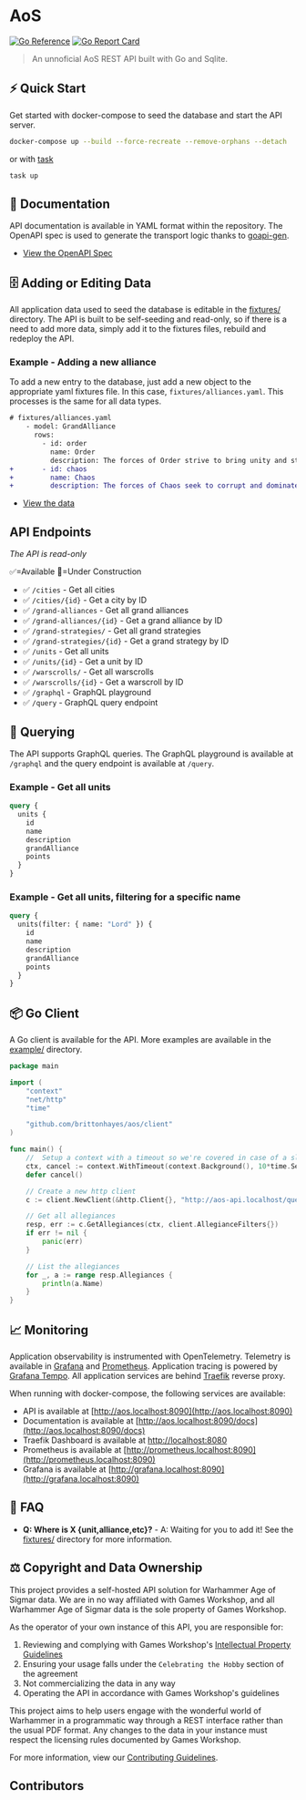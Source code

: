 # AoS 

[![Go Reference](https://pkg.go.dev/badge/github.com/brittonhayes/aos.svg)](https://pkg.go.dev/github.com/brittonhayes/aos)
[![Go Report Card](https://goreportcard.com/badge/github.com/brittonhayes/aos)](https://goreportcard.com/report/github.com/brittonhayes/aos)

> An unnoficial AoS REST API built with Go and Sqlite.

## ⚡ Quick Start

Get started with docker-compose to seed the database and start the API server.

```sh
docker-compose up --build --force-recreate --remove-orphans --detach
```

or with [task](https://taskfile.dev/)

```sh
task up
```

## 📖 Documentation

API documentation is available in YAML format within the repository. The OpenAPI spec is used to generate the transport logic thanks to [goapi-gen](https://github.com/discord-gophers/goapi-gen).

- [View the OpenAPI Spec](https://github.com/brittonhayes/aos/blob/main/api/openapi.yaml)

## 🗄️ Adding or Editing Data

All application data used to seed the database is editable in the [fixtures/](https://github.com/brittonhayes/aos/blob/main/fixtures/) directory. The API is built to be self-seeding and read-only, so if there is a need to add more data, simply add it to the fixtures files, rebuild and redeploy the API.

### Example - Adding a new alliance

To add a new entry to the database, just add a new object to the appropriate yaml fixtures file. In this case, `fixtures/alliances.yaml`. This processes is the same for all data types.

```diff
# fixtures/alliances.yaml
    - model: GrandAlliance
      rows:
        - id: order
          name: Order
          description: The forces of Order strive to bring unity and stability to the Mortal Realms. Composed of various factions, they fight against the forces of Chaos.
+       - id: chaos
+         name: Chaos
+         description: The forces of Chaos seek to corrupt and dominate the Mortal Realms. Made up of daemons, monsters, and twisted beings, they spread destruction wherever theygo.
```

- [View the data](https://github.com/brittonhayes/aos/blob/main/fixtures/)

## API Endpoints

*The API is read-only*

✅=Available
🚧=Under Construction

- ✅ `/cities` - Get all cities
- ✅ `/cities/{id}` - Get a city by ID
- ✅ `/grand-alliances` - Get all grand alliances
- ✅ `/grand-alliances/{id}` - Get a grand alliance by ID
- ✅ `/grand-strategies/` - Get all grand strategies
- ✅ `/grand-strategies/{id}` - Get a grand strategy by ID
- ✅ `/units` - Get all units
- ✅ `/units/{id}` - Get a unit by ID
- ✅ `/warscrolls/` - Get all warscrolls
- ✅ `/warscrolls/{id}` - Get a warscroll by ID
- ✅ `/graphql` - GraphQL playground
- ✅ `/query` - GraphQL query endpoint

## 🔎 Querying

The API supports GraphQL queries. The GraphQL playground is available at `/graphql` and the query endpoint is available at `/query`.

### Example - Get all units

```graphql
query {
  units {
    id
    name
    description
    grandAlliance
    points
  }
}
```

### Example - Get all units, filtering for a specific name

```graphql
query {
  units(filter: { name: "Lord" }) {
    id
    name
    description
    grandAlliance
    points
  }
}
```

## 📦 Go Client

A Go client is available for the API. More examples are available in the [example/](https://github.com/brittonhayes/aos/tree/main/example) directory.

```go
package main

import (
	"context"
	"net/http"
	"time"

	"github.com/brittonhayes/aos/client"
)

func main() {
	//	Setup a context with a timeout so we're covered in case of a slow response
	ctx, cancel := context.WithTimeout(context.Background(), 10*time.Second)
	defer cancel()

	// Create a new http client
	c := client.NewClient(&http.Client{}, "http://aos-api.localhost/query", nil)

	// Get all allegiances
	resp, err := c.GetAllegiances(ctx, client.AllegianceFilters{})
	if err != nil {
		panic(err)
	}

	// List the allegiances
	for _, a := range resp.Allegiances {
		println(a.Name)
	}
}
```

## 📈 Monitoring

Application observability is instrumented with OpenTelemetry. Telemetry is available in [Grafana](https://grafana.com/grafana/) and [Prometheus](https://prometheus.io/). Application tracing is powered by [Grafana Tempo](https://grafana.com/oss/tempo/). All application services are behind [Traefik](https://doc.traefik.io/traefik/) reverse proxy.

When running with docker-compose, the following services are available:

- API is available at [http://aos.localhost:8090](http://aos.localhost:8090)
- Documentation is available at [http://aos.localhost:8090/docs](http://aos.localhost:8090/docs)
- Traefik Dashboard is available at [http://localhost:8080](http://localhost:8080)
- Prometheus is available at [http://prometheus.localhost:8090](http://prometheus.localhost:8090)
- Grafana is available at [http://grafana.localhost:8090](http://grafana.localhost:8090)

## 🙋 FAQ

- **Q: Where is X {unit,alliance,etc}?** - A: Waiting for you to add it! See the [fixtures/](https://github.com/brittonhayes/aos/blob/main/fixtures/) directory for more information.

## ⚖️ Copyright and Data Ownership

This project provides a self-hosted API solution for Warhammer Age of Sigmar data. We are in no way affiliated with Games Workshop, and all Warhammer Age of Sigmar data is the sole property of Games Workshop. 

As the operator of your own instance of this API, you are responsible for:
1. Reviewing and complying with Games Workshop's [Intellectual Property Guidelines](https://www.warhammer.com/en-GB/legal#IntellectualPropertyGuidlines)
2. Ensuring your usage falls under the `Celebrating the Hobby` section of the agreement
3. Not commercializing the data in any way
4. Operating the API in accordance with Games Workshop's guidelines

This project aims to help users engage with the wonderful world of Warhammer in a programmatic way through a REST interface rather than the usual PDF format. Any changes to the data in your instance must respect the licensing rules documented by Games Workshop.

For more information, view our [Contributing Guidelines](https://github.com/brittonhayes/aos/blob/main/CONTRIBUTING.md).

## Contributors

<!-- ALL-CONTRIBUTORS-LIST:START - Do not remove or modify this section -->
<!-- prettier-ignore-start -->
<!-- markdownlint-disable -->

<!-- markdownlint-restore -->
<!-- prettier-ignore-end -->

<!-- ALL-CONTRIBUTORS-LIST:END -->